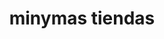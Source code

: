 ---
title: "minymas tiendas"
url: /oviedo/minymas-tiendas-calle-guillermo-estrada/
shop: Supermarkt
---